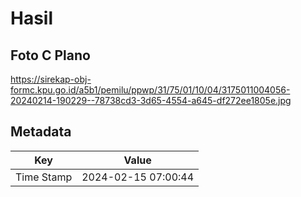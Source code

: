 # Hasil

## Foto C Plano

https://sirekap-obj-formc.kpu.go.id/a5b1/pemilu/ppwp/31/75/01/10/04/3175011004056-20240214-190229--78738cd3-3d65-4554-a645-df272ee1805e.jpg


## Metadata

| Key        | Value               |
| ---------- | ------------------- |
| Time Stamp | 2024-02-15 07:00:44 |



